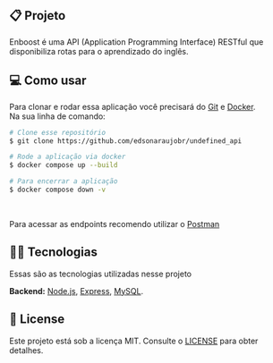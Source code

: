 ## 📋 Projeto

Enboost é uma API (Application Programming Interface) RESTful que disponibiliza rotas para o aprendizado do inglês.
<br>

## 💻 Como usar

Para clonar e rodar essa aplicação você precisará do [Git](https://git-scm.com) e [Docker](https://www.docker.com/). 
<br>
Na sua linha de comando:

```bash
# Clone esse repositório
$ git clone https://github.com/edsonaraujobr/undefined_api

# Rode a aplicação via docker
$ docker compose up --build

# Para encerrar a aplicação
$ docker compose down -v
```
<br>

Para acessar as endpoints recomendo utilizar o [Postman](https://postman.com/) 

## 👨‍💻 Tecnologias

Essas são as tecnologias utilizadas nesse projeto

**Backend:** [Node.js](https://nodejs.org/en/), [Express](https://expressjs.com/pt-br/), [MySQL](https://www.mysql.com/). <br>

## 📝 License

Este projeto está sob a licença MIT. Consulte o [LICENSE](https://github.com/edsonaraujobr/api-enboost/blob/main/LICENSE) para obter detalhes.











   




